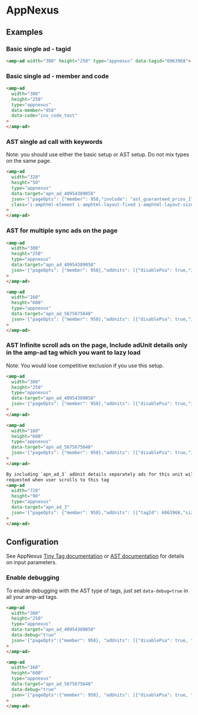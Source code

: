 # AppNexus

## Examples

### Basic single ad - tagid

```html
<amp-ad width="300" height="250" type="appnexus" data-tagid="6063968"> </amp-ad>
```

### Basic single ad - member and code

```html
<amp-ad
  width="300"
  height="250"
  type="appnexus"
  data-member="958"
  data-code="inv_code_test"
>
</amp-ad>
```

### AST single ad call with keywords

Note: you should use either the basic setup or AST setup. Do not mix types on the same page.

```html
<amp-ad
  width="320"
  height="50"
  type="appnexus"
  data-target="apn_ad_40954389058"
  json='{"pageOpts": {"member": 958,"invCode": "ast_guaranteed_prios_1","keywords": {"adSite":"mobile-smh","cat":"business","cat1":"bankingandfinance","ctype":"article","synd":"amp"}},"targetId": "apn_ad_40954389058","sizes": [[300, 50]],"adUnits": [{"invCode": "ast_guaranteed_prios_1","disablePsa": true,"sizes": [[320, 50],[300, 50]],"targetId": "apn_ad_5675675648","keywords": {"pos": 1}},{"invCode": "ast_guaranteed_prios_1","disablePsa": true,"sizes": [30, 250],"targetId": "apn_ad_5675675648","keywords": {"pos": 2}}]}'
  class="i-amphtml-element i-amphtml-layout-fixed i-amphtml-layout-size-defined i-amphtml-layout"
>
</amp-ad>
```

### AST for multiple sync ads on the page

```html
<amp-ad
  width="300"
  height="250"
  type="appnexus"
  data-target="apn_ad_40954389058"
  json='{"pageOpts": {"member": 958},"adUnits": [{"disablePsa": true,"invCode": "ast_guaranteed_prios_1","tagId": 12345,"sizes": [300, 250],"targetId": "apn_ad_40954389058"}, {"invCode": "ast_guaranteed_prios_1","tagId": 456,"sizes": [160, 600],"targetId": "apn_ad_5675675648"}]}'
>
</amp-ad>

<amp-ad
  width="160"
  height="600"
  type="appnexus"
  data-target="apn_ad_5675675648"
  json='{"pageOpts": {"member": 958},"adUnits": [{"disablePsa": true,"invCode": "ast_guaranteed_prios_1","tagId": 12345,"sizes": [300, 250],"targetId": "apn_ad_40954389058"}, {"invCode": "ast_guaranteed_prios_1","tagId": 456,"sizes": [160, 600],"targetId": "apn_ad_5675675648"}]}'
>
</amp-ad>
```

### AST Infinite scroll ads on the page, Include adUnit details only in the amp-ad tag which you want to lazy load

Note: You would lose competitive exclusion if you use this setup.

```html
<amp-ad
  width="300"
  height="250"
  type="appnexus"
  data-target="apn_ad_40954389058"
  json='{"pageOpts": {"member": 958},"adUnits": [{"disablePsa": true,"invCode": "ast_guaranteed_prios_1","tagId": 12345,"sizes": [300, 250],"targetId": "apn_ad_40954389058"}, {"invCode": "ast_guaranteed_prios_1","tagId": 456,"sizes": [160, 600],"targetId": "apn_ad_5675675648"}]}'
>
</amp-ad>

<amp-ad
  width="160"
  height="600"
  type="appnexus"
  data-target="apn_ad_5675675648"
  json='{"pageOpts": {"member": 958},"adUnits": [{"disablePsa": true,"invCode": "ast_guaranteed_prios_1","tagId": 12345,"sizes": [300, 250],"targetId": "apn_ad_40954389058"}, {"invCode": "ast_guaranteed_prios_1","tagId": 456,"sizes": [160, 600],"targetId": "apn_ad_5675675648"}]}'
>
</amp-ad>

By including `apn_ad_3` adUnit details separately ads for this unit will only be
requested when user scrolls to this tag
<amp-ad
  width="728"
  height="90"
  type="appnexus"
  data-target="apn_ad_3"
  json='{"pageOpts": {"member": 958},"adUnits": [{"tagId": 6063968,"sizes": [728,90],"targetId":"apn_ad_3"}]}'
>
</amp-ad>
```

## Configuration

See AppNexus [Tiny Tag documentation](https://wiki.appnexus.com/display/adnexusdocumentation/Dynamic+TinyTag+Parameters) or [AST documentation](https://wiki.appnexus.com/pages/viewpage.action?pageId=75793258) for details on input parameters.

### Enable debugging

To enable debugging with the AST type of tags, just set `data-debug=true` in all your amp-ad tags.

```html
<amp-ad
  width="300"
  height="250"
  type="appnexus"
  data-target="apn_ad_40954389058"
  data-debug="true"
  json='{"pageOpts":{"member": 958}, "adUnits": [{"disablePsa": true, "invCode": "ast_guaranteed_prios_1","sizes": [300,250],"targetId": "apn_ad_40954389058"}, {"invCode": "ast_guaranteed_prios_1","sizes": [160,600],"targetId":"apn_ad_5675675648"}]}'
>
</amp-ad>

<amp-ad
  width="160"
  height="600"
  type="appnexus"
  data-target="apn_ad_5675675648"
  data-debug="true"
  json='{"pageOpts":{"member": 958}, "adUnits": [{"disablePsa": true, "invCode": "ast_guaranteed_prios_1","sizes": [300,250],"targetId": "apn_ad_40954389058"}, {"invCode": "ast_guaranteed_prios_1","sizes": [160,600],"targetId":"apn_ad_5675675648"}]}'
>
</amp-ad>
```
